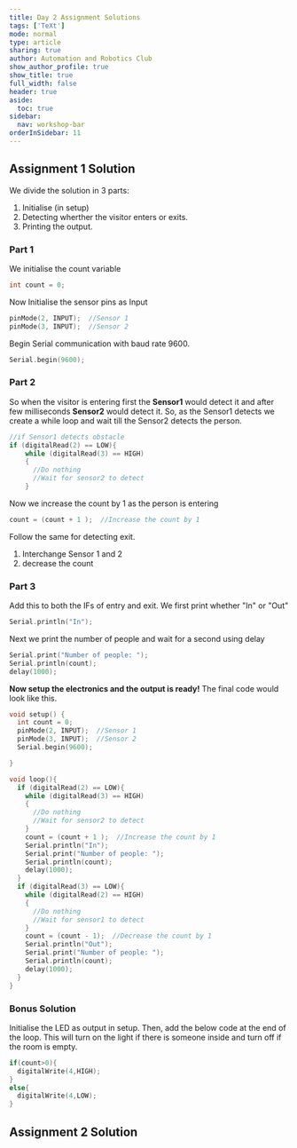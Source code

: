 ```yaml
---
title: Day 2 Assignment Solutions
tags: ['TeXt']
mode: normal
type: article
sharing: true
author: Automation and Robotics Club
show_author_profile: true
show_title: true
full_width: false
header: true
aside:
  toc: true
sidebar:
  nav: workshop-bar
orderInSidebar: 11
---
```


<TOCInline toc={props.toc} toHeading={3} asDisclosure />

## Assignment 1 Solution

We divide the solution in 3 parts:

1. Initialise (in setup)
2. Detecting wherther the visitor enters or exits.
3. Printing the output.

### Part 1

We initialise the count variable

```cpp
int count = 0;
```

Now Initialise the sensor pins as Input

```cpp
pinMode(2, INPUT);  //Sensor 1
pinMode(3, INPUT);  //Sensor 2
```

Begin Serial communication with baud rate 9600.

```cpp
Serial.begin(9600);
```

### Part 2

So when the visitor is entering first the **Sensor1** would detect it and after few milliseconds **Sensor2** would detect it. So, as the Sensor1 detects we create a while loop and wait till the Sensor2 detects the person.

```cpp
//if Sensor1 detects obstacle
if (digitalRead(2) == LOW){
    while (digitalRead(3) == HIGH)
    {
      //Do nothing
      //Wait for sensor2 to detect
    }
```

Now we increase the count by 1 as the person is entering

```cpp
count = (count + 1 );  //Increase the count by 1
```

Follow the same for detecting exit.

1. Interchange Sensor 1 and 2
2. decrease the count

### Part 3

Add this to both the IFs of entry and exit.
We first print whether "In" or "Out"

```cpp
Serial.println("In");
```

Next we print the number of people and wait for a second using delay

```cpp
Serial.print("Number of people: ");
Serial.println(count);
delay(1000);
```

**Now setup the electronics and the output is ready!**
The final code would look like this.

```cpp
void setup() {
  int count = 0;
  pinMode(2, INPUT);  //Sensor 1
  pinMode(3, INPUT);  //Sensor 2
  Serial.begin(9600);

}

void loop(){
  if (digitalRead(2) == LOW){
    while (digitalRead(3) == HIGH)
    {
      //Do nothing
      //Wait for sensor2 to detect
    }
    count = (count + 1 );  //Increase the count by 1
    Serial.println("In");
    Serial.print("Number of people: ");
    Serial.println(count);
    delay(1000);
  }
  if (digitalRead(3) == LOW){
    while (digitalRead(2) == HIGH)
    {
      //Do nothing
      //Wait for sensor1 to detect
    }
    count = (count - 1);  //Decrease the count by 1
    Serial.println("Out");
    Serial.print("Number of people: ");
    Serial.println(count);
    delay(1000);
  }
}
```

### Bonus Solution

Initialise the LED as output in setup.
Then, add the below code at the end of the loop. This will turn on the light if there is someone inside and turn off if the room is empty.

```cpp
if(count>0){
  digitalWrite(4,HIGH);
}
else{
  digitalWrite(4,LOW);
}
```

## Assignment 2 Solution

<EmbedItem url='https://www.youtube.com/embed/qH9BAVQ1UXg' />
